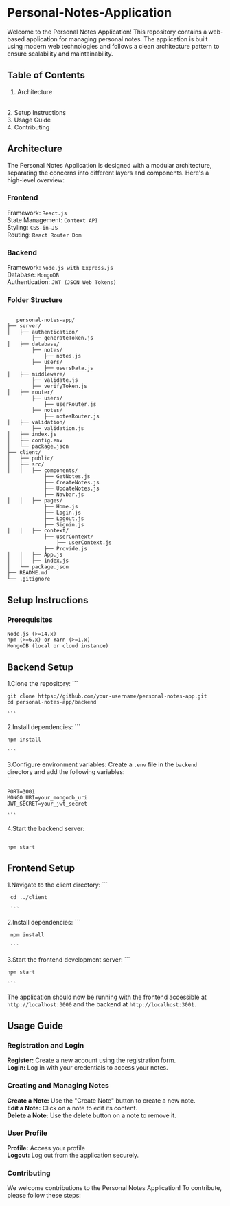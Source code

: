 # Personal-Notes-Application
Welcome to the Personal Notes Application! This repository contains a web-based application for managing personal notes. The application is built using modern web technologies and follows a clean architecture pattern to ensure scalability and maintainability.

## Table of Contents
1. Architecture
<br/>
2. Setup Instructions
<br/>
3. Usage Guide
<br/>
4. Contributing
<br/>

## Architecture
The Personal Notes Application is designed with a modular architecture, separating the concerns into different layers and components. Here's a high-level overview:

### Frontend
Framework: `React.js`
<br/>
State Management: `Context API`
<br/>
Styling: `CSS-in-JS`
<br/>
Routing: `React Router Dom`

### Backend
Framework: `Node.js with Express.js`
<br/>
Database: `MongoDB`
<br/>
Authentication: `JWT (JSON Web Tokens)`

### Folder Structure

```

   personal-notes-app/
├── server/
│   ├── authentication/
        ├── generateToken.js
│   ├── database/
        ├── notes/
            ├── notes.js
        ├── users/
            ├── usersData.js 
│   ├── middleware/
        ├── validate.js
        ├── verifyToken.js
│   ├── router/
        ├── users/
            ├── userRouter.js
        ├── notes/
            ├── notesRouter.js
│   ├── validation/
        ├── validation.js
│   ├── index.js
│   ├── config.env
│   └── package.json
├── client/
│   ├── public/
│   ├── src/
│   │   ├── components/
            ├── GetNotes.js
            ├── CreateNotes.js
            ├── UpdateNotes.js
            ├── Navbar.js
│   │   ├── pages/
            ├── Home.js
            ├── Login.js
            ├── Logout.js
            ├── Signin.js  
│   │   ├── context/
            ├── userContext/
                ├── userContext.js
            ├── Provide.js 
│   │   ├── App.js
│   │   ├── index.js
│   └── package.json
├── README.md
└── .gitignore

```

## Setup Instructions
### Prerequisites
`Node.js (>=14.x)`
<br/>
`npm (>=6.x) or Yarn (>=1.x)`
<br/>
`MongoDB (local or cloud instance)`

## Backend Setup
1.Clone the repository:
    ```
    
    git clone https://github.com/your-username/personal-notes-app.git
    cd personal-notes-app/backend
    
    ```
2.Install dependencies:
    ```

    npm install

    ```
3.Configure environment variables:
Create a `.env` file in the `backend` directory and add the following variables:   
    ```

    PORT=3001
    MONGO_URI=your_mongodb_uri
    JWT_SECRET=your_jwt_secret

    ```
4.Start the backend server:
   ```

   npm start

   ```

## Frontend Setup
1.Navigate to the client directory:
     ```
     
     cd ../client

     ```
2.Install dependencies:
     ```

     npm install

     ```
3.Start the frontend development server:
    ```

    npm start

    ```

The application should now be running with the frontend accessible at 
<br/>
`http://localhost:3000` and the backend at `http://localhost:3001.`

## Usage Guide
### Registration and Login
<strong>Register:</strong> Create a new account using the registration form.
<br/>
<strong>Login:</strong> Log in with your credentials to access your notes.
<br/>
### Creating and Managing Notes
<strong>Create a Note:</strong> Use the "Create Note" button to create a new note.
<br/>
<strong>Edit a Note:</strong> Click on a note to edit its content.
<br/>
<strong>Delete a Note:</strong> Use the delete button on a note to remove it.
### User Profile
<strong>Profile:</strong> Access your profile
<br/>
<strong>Logout:</strong> Log out from the application securely.
### Contributing
We welcome contributions to the Personal Notes Application! To contribute, please follow these steps:
